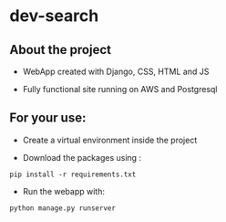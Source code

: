 # dev-search

## About the project

- WebApp created with Django, CSS, HTML and JS

- Fully functional site running on AWS and Postgresql

## For your use:

- Create a virtual environment inside the project 

- Download the packages using : 

```
pip install -r requirements.txt
```

- Run the webapp with:

```
python manage.py runserver
```